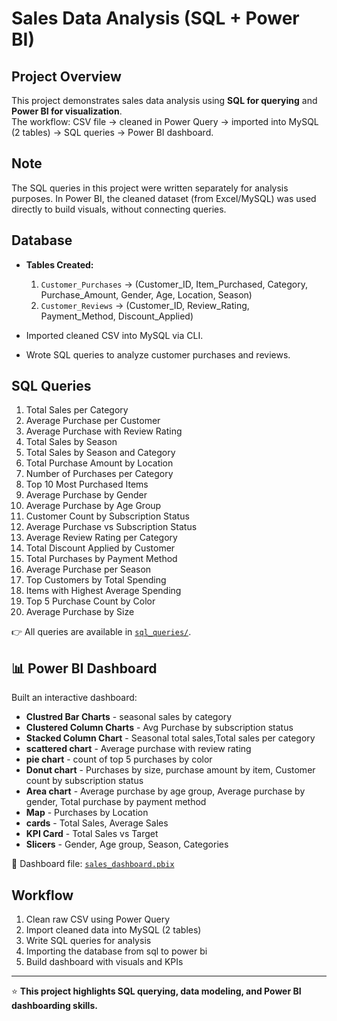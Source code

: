 # Sales Data Analysis (SQL + Power BI)

## Project Overview
This project demonstrates sales data analysis using **SQL for querying** 
and **Power BI for visualization**.  
The workflow: CSV file → cleaned in Power Query → imported into MySQL (2 tables) → SQL queries → Power BI dashboard.

## Note
The SQL queries in this project were written separately for analysis purposes. In Power BI, the cleaned dataset (from Excel/MySQL) was used directly to build visuals, without connecting queries.

## Database
- **Tables Created:**
  1. `Customer_Purchases` → (Customer_ID, Item_Purchased, Category, Purchase_Amount, Gender, Age, Location, Season)
  2. `Customer_Reviews` → (Customer_ID, Review_Rating, Payment_Method, Discount_Applied)

- Imported cleaned CSV into MySQL via CLI.  
- Wrote SQL queries to analyze customer purchases and reviews.

## SQL Queries
1. Total Sales per Category
2. Average Purchase per Customer
3. Average Purchase with Review Rating
4. Total Sales by Season
5. Total Sales by Season and Category
6. Total Purchase Amount by Location
7. Number of Purchases per Category
8. Top 10 Most Purchased Items
9. Average Purchase by Gender
10. Average Purchase by Age Group
11. Customer Count by Subscription Status
12. Average Purchase vs Subscription Status
13. Average Review Rating per Category
14. Total Discount Applied by Customer
15. Total Purchases by Payment Method
16. Average Purchase per Season
17. Top Customers by Total Spending
18. Items with Highest Average Spending
19. Top 5 Purchase Count by Color
20. Average Purchase by Size

👉 All queries are available in [`sql_queries/`](./all_sql_queries).

## 📊 Power BI Dashboard
Built an interactive dashboard:
- **Clustred Bar Charts** - seasonal sales by category  
- **Clustered Column Charts** - Avg Purchase by subscription status 
- **Stacked Column Chart** - Seasonal total sales,Total sales per category
- **scattered chart** - Average purchase with review rating
- **pie chart** - count of top 5 purchases by color
- **Donut chart** - Purchases by size, purchase amount by item, Customer count by subscription status
- **Area chart** - Average purchase by age group, Average purchase by gender, Total purchase by payment method  
- **Map** - Purchases by Location
- **cards** - Total Sales, Average Sales  
- **KPI Card** - Total Sales vs Target
- **Slicers** - Gender, Age group, Season, Categories  

📂 Dashboard file: [`sales_dashboard.pbix`](./power_BI_report.pbix)

## Workflow
1. Clean raw CSV using Power Query  
2. Import cleaned data into MySQL (2 tables)  
3. Write SQL queries for analysis  
4. Importing the database from sql to power bi 
5. Build dashboard with visuals and KPIs  

---
⭐ **This project highlights SQL querying, data modeling, and Power BI dashboarding skills.**
